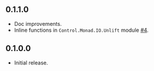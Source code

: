 ## 0.1.1.0

* Doc improvements.
* Inline functions in `Control.Monad.IO.Unlift` module [#4](https://github.com/fpco/unliftio/pull/4).

## 0.1.0.0

* Initial release.
